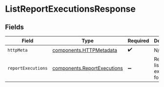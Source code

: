# ListReportExecutionsResponse


## Fields

| Field                                                                      | Type                                                                       | Required                                                                   | Description                                                                |
| -------------------------------------------------------------------------- | -------------------------------------------------------------------------- | -------------------------------------------------------------------------- | -------------------------------------------------------------------------- |
| `httpMeta`                                                                 | [components.HTTPMetadata](../../models/components/httpmetadata.md)         | :heavy_check_mark:                                                         | N/A                                                                        |
| `reportExecutions`                                                         | [components.ReportExecutions](../../models/components/reportexecutions.md) | :heavy_minus_sign:                                                         | Returns a list of executions for a report.                                 |